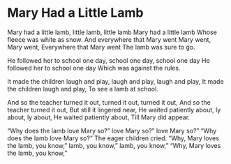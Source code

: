 # Mary Had a Little Lamb
Mary had a little lamb, little lamb, little lamb
Mary had a little lamb Whose fleece was white as snow.
And everywhere that Mary went Mary went, Mary went,
Everywhere that Mary went
The lamb was sure to go.

He followed her to school one day, school one day, school one day
He followed her to school one day
Which was against the rules.

It made the children laugh and play, laugh and play, laugh and play,
It made the children laugh and play,
To see a lamb at school.

And so the teacher turned it out, turned it out, turned it out,
And so the teacher turned it out,
But still it lingered near,
He waited patiently about,
ly about, ly about, He waited patiently about,
Till Mary did appear.

“Why does the lamb love Mary so?”
love Mary so?” love Mary so?”
“Why does the lamb love Mary so?”
The eager children cried.
“Why, Mary loves the lamb, you know,”
lamb, you know,” lamb, you know,”
“Why, Mary loves the lamb, you know,”